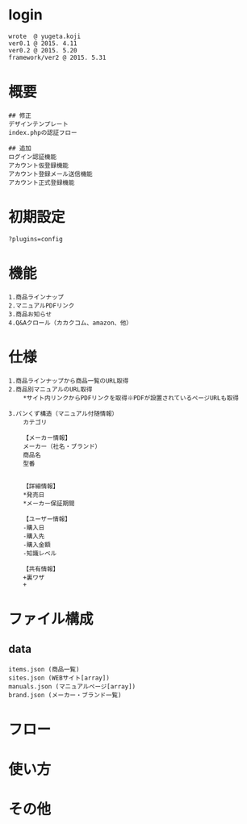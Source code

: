 # login
    wrote  @ yugeta.koji
    ver0.1 @ 2015. 4.11
    ver0.2 @ 2015. 5.20
    framework/ver2 @ 2015. 5.31

# 概要
    ## 修正
    デザインテンプレート
    index.phpの認証フロー

    ## 追加
    ログイン認証機能
    アカウント仮登録機能
    アカウント登録メール送信機能
    アカウント正式登録機能

# 初期設定
    ?plugins=config

# 機能

    1.商品ラインナップ
    2.マニュアルPDFリンク
    3.商品お知らせ
    4.Q&Aクロール（カカクコム、amazon、他）

# 仕様

    1.商品ラインナップから商品一覧のURL取得
    2.商品別マニュアルのURL取得
        *サイト内リンクからPDFリンクを取得※PDFが設置されているページURLも取得

    3.パンくず構造（マニュアル付随情報）
        カテゴリ

        【メーカー情報】
        メーカー（社名・ブランド）
        商品名
        型番


        【詳細情報】
        *発売日
        *メーカー保証期間

        【ユーザー情報】
        -購入日
        -購入先
        -購入金額
        -知識レベル

        【共有情報】
        +裏ワザ
        +

# ファイル構成

## data
    items.json (商品一覧)
    sites.json (WEBサイト[array])
    manuals.json (マニュアルページ[array])
    brand.json (メーカー・ブランド一覧)

# フロー


# 使い方


# その他
